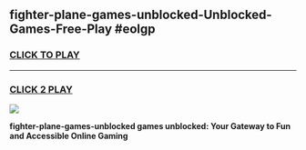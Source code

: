
## fighter-plane-games-unblocked-Unblocked-Games-Free-Play #eolgp
<h3>
<a href="https://us.freeplayer.one?title=fighter-plane-games-unblocked&ref=9M">CLICK TO PLAY</a></h3>
<hr>

<h3>
<a href="https://us.freeplayer.one?title=fighter-plane-games-unblocked&ref=9M">CLICK 2 PLAY</a>
  
</h3>

<a href="https://us.freeplayer.one?title=fighter-plane-games-unblocked&ref=9M"><img src="https://clearcache.store/games.png"></a>


**fighter-plane-games-unblocked games unblocked: Your Gateway to Fun and Accessible Online Gaming**
